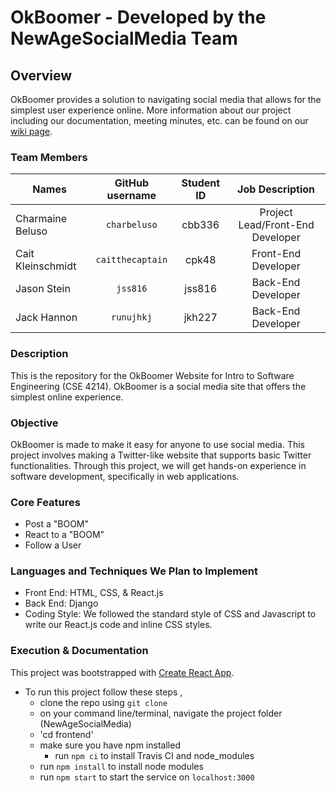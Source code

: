 # OkBoomer - Developed by the NewAgeSocialMedia Team

## Overview
OkBoomer provides a solution to navigating social media that allows for the simplest user experience online.
More information about our project including our documentation, meeting minutes, etc. can be found on our [wiki page](https://github.com/Intro-to-SE-Spring-2020/NewAgeSocialMedia/wiki).

### Team Members
| Names               | GitHub username          | Student ID   | Job Description                     |
| ------------------- |:------------------:      | :-----------:| :---------------------------------: |
| Charmaine Beluso    | `charbeluso`             | cbb336       | Project Lead/Front-End Developer    |
| Cait Kleinschmidt   | `caitthecaptain`         | cpk48        | Front-End Developer                 |
| Jason Stein         | `jss816`                 | jss816       | Back-End Developer                  |
| Jack Hannon         | `runujhkj`               | jkh227       | Back-End Developer                  |


### Description
This is the repository for the OkBoomer Website for Intro to Software Engineering (CSE 4214). OkBoomer is a social media site that offers the simplest online experience.

### Objective
OkBoomer is made to make it easy for anyone to use social media. This project involves making a Twitter-like website that supports basic Twitter functionalities. Through this project, we will get hands-on experience in software development, specifically in web applications.

### Core Features
* Post a "BOOM"
* React to a "BOOM"
* Follow a User

### Languages and Techniques We Plan to Implement
* Front End: HTML, CSS, & React.js
* Back End: Django
* Coding Style: We followed the standard style of CSS and Javascript to write our React.js code and inline CSS styles.

### Execution & Documentation
This project was bootstrapped with [Create React App](https://github.com/facebook/create-react-app).

- To run this project follow these steps ,
  - clone the repo using `git clone`
  - on your command line/terminal, navigate the project folder (NewAgeSocialMedia)
  - 'cd frontend'
  - make sure you have npm installed
    - run `npm ci` to install Travis CI and node_modules
  - run `npm install` to install node modules
  - run `npm start` to start the service on `localhost:3000`
